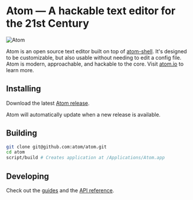 # Atom — A hackable text editor for the 21st Century

![Atom](http://i.imgur.com/OrTvUAD.png)

Atom is an open source text editor built on top of
[atom-shell](http://github.com/atom/atom-shell). It's designed to be
customizable, but also usable without needing to edit a config file. Atom is
modern, approachable, and hackable to the core. Visit [atom.io](http://atom.io)
to learn more.

## Installing

Download the latest [Atom release](https://github.com/atom/atom/releases/latest).

Atom will automatically update when a new release is available.

## Building

```sh
git clone git@github.com:atom/atom.git
cd atom
script/build # Creates application at /Applications/Atom.app
```

## Developing
Check out the [guides](https://atom.io/docs/latest) and the [API reference](atom.io/docs/api).
